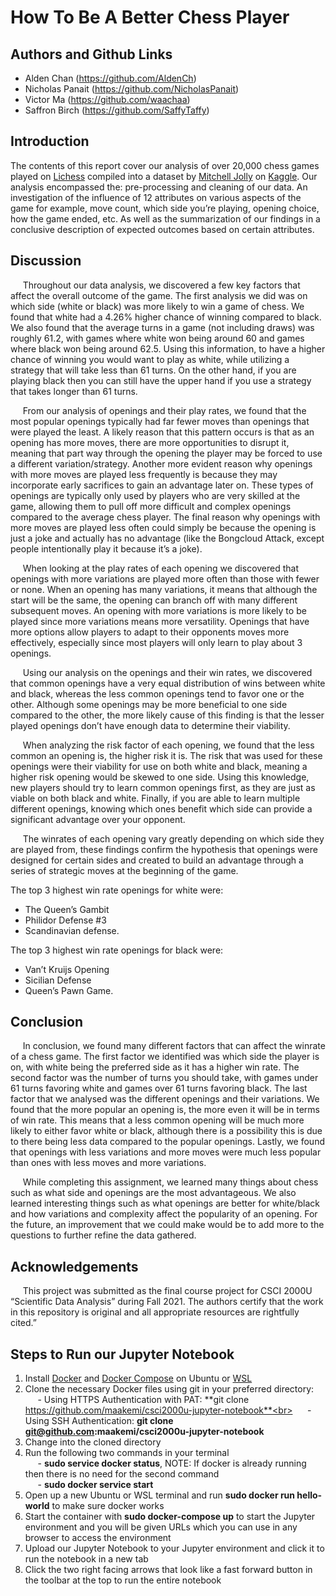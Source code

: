 # How To Be A Better Chess Player

## Authors and Github Links
- Alden Chan (https://github.com/AldenCh)
- Nicholas Panait (https://github.com/NicholasPanait)
- Victor Ma (https://github.com/waachaa)
- Saffron Birch (https://github.com/SaffyTaffy)

## Introduction
The contents of this report cover our analysis of over 20,000 chess games played on [Lichess](https://lichess.org/) compiled into a dataset by [Mitchell Jolly](https://www.kaggle.com/datasnaek) on [Kaggle](https://www.kaggle.com/datasnaek/chess). Our analysis encompassed the: pre-processing and cleaning of our data. An investigation of the influence of 12 attributes on various aspects of the game for example, move count, which side you’re playing, opening choice, how the game ended, etc. As well as the summarization of our findings in a conclusive description of expected outcomes based on certain attributes.

## Discussion
&nbsp;&nbsp;&nbsp;&nbsp; Throughout our data analysis, we discovered a few key factors that affect the overall outcome of the game.  The first analysis we did was on which side (white or black) was more likely to win a game of chess.  We found that white had a 4.26% higher chance of winning compared to black.  We also found that the average turns in a game (not including draws) was roughly 61.2, with games where white won being around 60 and games where black won being around 62.5.  Using this information, to have a higher chance of winning you would want to play as white, while utilizing a strategy that will take less than 61 turns.  On the other hand, if you are playing black then you can still have the upper hand if you use a strategy that takes longer than 61 turns.<br>

&nbsp;&nbsp;&nbsp;&nbsp; From our analysis of openings and their play rates, we found that the most popular openings typically had far fewer moves than openings that were played the least. A likely reason that this pattern occurs is that as an opening has more moves, there are more opportunities to disrupt it, meaning that part way through the opening the player may be forced to use a different variation/strategy. Another more evident reason why openings with more moves are played less frequently is because they may incorporate early sacrifices to gain an advantage later on.  These types of openings are typically only used by players who are very skilled at the game, allowing them to pull off more difficult and complex openings compared to the average chess player.  The final reason why openings with more moves are played less often could simply be because the opening is just a joke and actually has no advantage (like the Bongcloud Attack, except people intentionally play it because it’s a joke).<br>

&nbsp;&nbsp;&nbsp;&nbsp; When looking at the play rates of each opening we discovered that openings with more variations are played more often than those with fewer or none.  When an opening has many variations, it means that although the start will be the same, the opening can branch off with many different subsequent moves. An opening with more variations is more likely to be played since more variations means more versatility. Openings that have more options allow players to adapt to their opponents moves more effectively, especially since most players will only learn to play about 3 openings.<br>

&nbsp;&nbsp;&nbsp;&nbsp; Using our analysis on the openings and their win rates, we discovered that common openings have a very equal distribution of wins between white and black, whereas the less common openings tend to favor one or the other.  Although some openings may be more beneficial to one side compared to the other, the more likely cause of this finding is that the lesser played openings don’t have enough data to determine their viability.<br>

&nbsp;&nbsp;&nbsp;&nbsp; When analyzing the risk factor of each opening, we found that the less common an opening is, the higher risk it is.  The risk that was used for these openings were their viability for use on both white and black, meaning a higher risk opening would be skewed to one side.  Using this knowledge, new players should try to learn common openings first, as they are just as viable on both black and white.  Finally, if you are able to learn multiple different openings, knowing which ones benefit which side can provide a significant advantage over your opponent.<br>

&nbsp;&nbsp;&nbsp;&nbsp; The winrates of each opening vary greatly depending on which side they are played from, these findings confirm the hypothesis that openings were designed for certain sides and created to build an advantage through a series of strategic moves at the beginning of the game.<br>

The top 3 highest win rate openings for white were:
- The Queen’s Gambit
- Philidor Defense #3
- Scandinavian defense.

The top 3 highest win rate openings for black were:
- Van’t Kruijs Opening
- Sicilian Defense
- Queen’s Pawn Game.


## Conclusion
&nbsp;&nbsp;&nbsp;&nbsp; In conclusion, we found many different factors that can affect the winrate of a chess game.  The first factor we identified was which side the player is on, with white being the preferred side as it has a higher win rate.  The second factor was the number of turns you should take, with games under 61 turns favoring white and games over 61 turns favoring black.  The last factor that we analysed was the different openings and their variations.  We found that the more popular an opening is, the more even it will be in terms of win rate.  This means that a less common opening will be much more likely to either favor white or black, although there is a possibility this is due to there being less data compared to the popular openings.  Lastly, we found that openings with less variations and more moves were much less popular than ones with less moves and more variations.

&nbsp;&nbsp;&nbsp;&nbsp; While completing this assignment, we learned many things about chess such as what side and openings are the most advantageous.  We also learned interesting things such as what openings are better for white/black and how variations and complexity affect the popularity of an opening.  For the future, an improvement that we could make would be to add more to the questions to further refine the data gathered.


## Acknowledgements
&nbsp;&nbsp;&nbsp;&nbsp; This project was submitted as the final course project for CSCI 2000U “Scientific Data Analysis” during Fall 2021. The authors certify that the work in this repository is original and all appropriate resources are rightfully cited.”

## Steps to Run our Jupyter Notebook
1. Install [Docker](https://docs.docker.com/engine/install/ubuntu/) and [Docker Compose](https://docs.docker.com/compose/install/) on Ubuntu or [WSL](https://docs.microsoft.com/en-us/windows/wsl/install)<br>
2. Clone the necessary Docker files using git in your preferred directory:<br>
&nbsp;&nbsp;&nbsp;&nbsp; - Using HTTPS Authentication with PAT: **git clone https://github.com/maakemi/csci2000u-jupyter-notebook**<br>
&nbsp;&nbsp;&nbsp;&nbsp; - Using SSH Authentication: **git clone git@github.com:maakemi/csci2000u-jupyter-notebook**<br>
3. Change into the cloned directory<br>
4. Run the following two commands in your terminal<br>
&nbsp;&nbsp;&nbsp;&nbsp; - **sudo service docker status**, NOTE: If docker is already running then there is no need for the second command<br>
&nbsp;&nbsp;&nbsp;&nbsp; - **sudo docker service start**<br>
5. Open up a new Ubuntu or WSL terminal and run **sudo docker run hello-world** to make sure docker works<br>
6. Start the container with **sudo docker-compose up** to start the Jupyter environment and you will be given URLs which you can use in any browser to access the environment<br>
7. Upload our Jupyter Notebook to your Jupyter environment and click it to run the notebook in a new tab<br>
8. Click the two right facing arrows that look like a fast forward button in the toolbar at the top to run the entire notebook<br>
